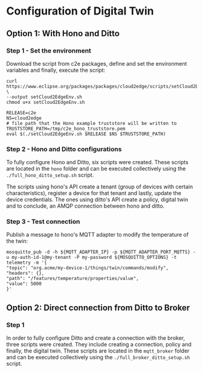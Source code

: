 # Configuration of Digital Twin
## Option 1: With Hono and Ditto

### Step 1 - Set the environment
Download the script from c2e packages, define and set the environment variables and finally, execute the script:

    curl https://www.eclipse.org/packages/packages/cloud2edge/scripts/setCloud2EdgeEnv.sh \
    --output setCloud2EdgeEnv.sh
    chmod u+x setCloud2EdgeEnv.sh

    RELEASE=c2e
    NS=cloud2edge
    # file path that the Hono example truststore will be written to
    TRUSTSTORE_PATH=/tmp/c2e_hono_truststore.pem
    eval $(./setCloud2EdgeEnv.sh $RELEASE $NS $TRUSTSTORE_PATH)


### Step 2 - Hono and Ditto configurations
To fully configure Hono and Ditto, six scripts were created. These scripts are located in the `hono` folder and can be executed collectively using the `./full_hono_ditto_setup.sh` script.

The scripts using hono's API create a tenant (group of devices with certain characteristics), register a device for that tenant and lastly, update the device credentials. The ones using ditto's API create a policy, digital twin and to conclude, an AMQP connection between hono and ditto.

### Step 3 - Test connection

Publish a message to hono's MQTT adapter to modify the temperature of the twin:

    mosquitto_pub -d -h ${MQTT_ADAPTER_IP} -p ${MQTT_ADAPTER_PORT_MQTTS} -u my-auth-id-1@my-tenant -P my-password ${MOSQUITTO_OPTIONS} -t telemetry -m '{
    "topic": "org.acme/my-device-1/things/twin/commands/modify",
    "headers": {},
    "path": "/features/temperature/properties/value",
    "value": 5000
    }'

## Option 2: Direct connection from Ditto to Broker

### Step 1
In order to fully configure Ditto and create a connection with the broker, three scripts were created. They include creating a connection, policy and finally, the digital twin. These scripts are located in the `mqtt_broker` folder and can be executed collectively using the `./full_broker_ditto_setup.sh` script.


